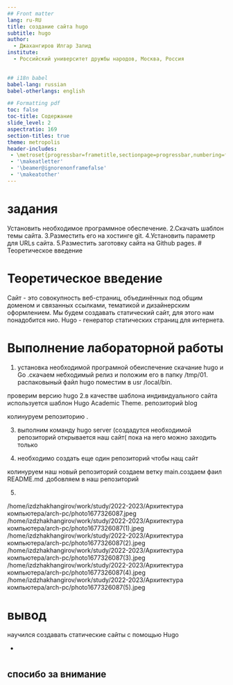 ```yaml
---
## Front matter
lang: ru-RU
title: создание сайта hugo
subtitle: hugo
author:
  - Джахангиров Илгар Залид
institute:
  - Российский университет дружбы народов, Москва, Россия
  

## i18n babel
babel-lang: russian
babel-otherlangs: english

## Formatting pdf
toc: false
toc-title: Содержание
slide_level: 2
aspectratio: 169
section-titles: true
theme: metropolis
header-includes:
 - \metroset{progressbar=frametitle,sectionpage=progressbar,numbering=fraction}
 - '\makeatletter'
 - '\beamer@ignorenonframefalse'
 - '\makeatother'
---
```


# задания 
Установить необходимое программное обеспечение.
    2.Скачать шаблон темы сайта.
    3.Разместить его на хостинге git.
    4.Установить параметр для URLs сайта.
    5.Разместить заготовку сайта на Github pages.
    # Теоретическое введение
    
# Теоретическое введение    
Сайт - это совокупность веб-страниц, объединённых под общим доменом и связанных ссылками, тематикой и дизайнерским оформлением. Мы будем создавать статический сайт, для этого нам понадобится нио.
﻿﻿﻿Hugo - генератор статических страниц для интернета.
# Выполнение лабораторной работы
1. установка необходимой програмной обеиспечение скачание hugo и Go .скачаем небходимый релиз и положим его в папку /tmp/01. распаковыный файл hugo поместим в usr /local/bin.

проверим версию hugo
2.в качестве шаблона  индивидуального сайта используется шаблон Hugo Academic Theme. 
репозиторий blog

колинуруем репозиторию .

3. выполним команду hugo server (cоздадутся необходимой репозиторий
открывается наш сайт( пока на него можно заходить только 

4. необходимо создать  еще один репозиторий чтобы нащ сайт 

колинуруем  наш новый репозиторий создаем ветку main.создаем фаил README.md .добовляем в наш репозиторий

5.
/home/izdzhakhangirov/work/study/2022-2023/Архитектура компьютера/arch-pc/photo1677326087.jpeg
/home/izdzhakhangirov/work/study/2022-2023/Архитектура компьютера/arch-pc/photo1677326087(1).jpeg
/home/izdzhakhangirov/work/study/2022-2023/Архитектура компьютера/arch-pc/photo1677326087(2).jpeg
/home/izdzhakhangirov/work/study/2022-2023/Архитектура компьютера/arch-pc/photo1677326087(3).jpeg
/home/izdzhakhangirov/work/study/2022-2023/Архитектура компьютера/arch-pc/photo1677326087(4).jpeg
/home/izdzhakhangirov/work/study/2022-2023/Архитектура компьютера/arch-pc/photo1677326087(5).jpeg




# вывод 
научился создавать статические сайты с помощью Hugo


- 
#
##

## спосибо за внимание

